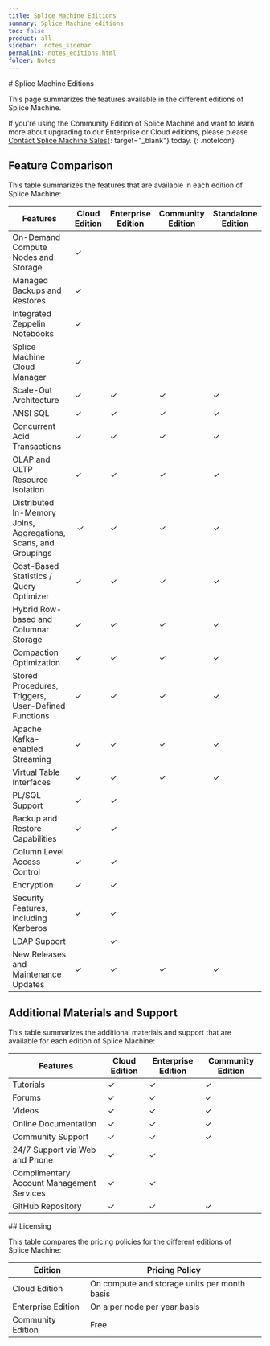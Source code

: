 ```yaml
---
title: Splice Machine Editions
summary: Splice Machine editions
toc: false
product: all
sidebar:  notes_sidebar
permalink: notes_editions.html
folder: Notes
---
```

<section>
<div class="TopicContent" data-swiftype-index="true" markdown="1">
# Splice Machine Editions

This page summarizes the features available in the different editions of
Splice Machine.

If you're using the Community Edition of Splice Machine and want to
learn more about upgrading to our Enterprise or Cloud editions, please
please [Contact Splice Machine Sales][1]{: target="_blank"} today.
{: .noteIcon}

## Feature Comparison

This table summarizes the features that are available in each edition of
Splice Machine:

<table class="featureList">
    <col />
    <col />
    <col />
    <col />
    <col />
    <thead>
        <tr>
            <th>Features</th>
            <th>Cloud Edition</th>
            <th>Enterprise Edition</th>
            <th>Community Edition</th>
            <th>Standalone Edition</th>
        </tr>
    </thead>
    <tbody>
        <tr>
            <td class="featureName">On-Demand Compute Nodes and Storage</td>
            <td class="checkmark">✓</td>
            <td> </td>
            <td> </td>
            <td> </td>
        </tr>
        <tr>
            <td class="featureName">Managed Backups and Restores</td>
            <td class="checkmark">✓</td>
            <td> </td>
            <td> </td>
            <td> </td>
        </tr>
        <tr>
            <td class="featureName">Integrated Zeppelin Notebooks</td>
            <td class="checkmark">✓</td>
            <td> </td>
            <td> </td>
            <td> </td>
        </tr>
        <tr>
            <td class="featureName">Splice Machine Cloud Manager</td>
            <td class="checkmark">✓</td>
            <td> </td>
            <td> </td>
            <td> </td>
        </tr>
        <tr>
            <td class="featureName">Scale-Out Architecture</td>
            <td class="checkmark">✓</td>
            <td class="checkmark">✓</td>
            <td class="checkmark">✓</td>
            <td class="checkmark">✓</td>
        </tr>
        <tr>
            <td class="featureName">ANSI SQL</td>
            <td class="checkmark">✓</td>
            <td class="checkmark">✓</td>
            <td class="checkmark">✓</td>
            <td class="checkmark">✓</td>
        </tr>
        <tr>
            <td class="featureName">Concurrent Acid Transactions</td>
            <td class="checkmark">✓</td>
            <td class="checkmark">✓</td>
            <td class="checkmark">✓</td>
            <td class="checkmark">✓</td>
        </tr>
        <tr>
            <td class="featureName">OLAP and OLTP Resource Isolation</td>
            <td class="checkmark">✓</td>
            <td class="checkmark">✓</td>
            <td class="checkmark">✓</td>
            <td class="checkmark">✓</td>
        </tr>
        <tr>
            <td class="featureName">Distributed In-Memory Joins, Aggregations, Scans, and Groupings</td>
            <td class="checkmark"> ✓</td>
            <td class="checkmark">✓</td>
            <td class="checkmark">✓</td>
            <td class="checkmark">✓</td>
        </tr>
        <tr>
            <td class="featureName">Cost-Based Statistics / Query Optimizer</td>
            <td class="checkmark">✓</td>
            <td class="checkmark">✓</td>
            <td class="checkmark">✓</td>
            <td class="checkmark">✓</td>
        </tr>
        <tr>
            <td class="featureName">Hybrid Row-based and Columnar Storage</td>
            <td class="checkmark">✓</td>
            <td class="checkmark">✓</td>
            <td class="checkmark">✓</td>
            <td class="checkmark">✓</td>
        </tr>
        <tr>
            <td class="featureName">Compaction Optimization</td>
            <td class="checkmark">✓</td>
            <td class="checkmark">✓</td>
            <td class="checkmark">✓</td>
            <td class="checkmark">✓</td>
        </tr>
        <tr>
            <td class="featureName">Stored Procedures, Triggers, User-Defined Functions</td>
            <td class="checkmark">✓</td>
            <td class="checkmark">✓</td>
            <td class="checkmark">✓</td>
            <td class="checkmark">✓</td>
        </tr>
        <tr>
            <td class="featureName">Apache Kafka-enabled Streaming</td>
            <td class="checkmark">✓</td>
            <td class="checkmark">✓</td>
            <td class="checkmark">✓</td>
            <td class="checkmark">✓</td>
        </tr>
        <tr>
            <td class="featureName">Virtual Table Interfaces</td>
            <td class="checkmark">✓</td>
            <td class="checkmark">✓</td>
            <td class="checkmark">✓</td>
            <td class="checkmark">✓</td>
        </tr>
        <tr>
            <td class="featureName">PL/SQL Support</td>
            <td class="checkmark">✓</td>
            <td class="checkmark">✓</td>
            <td> </td>
            <td> </td>
        </tr>
        <tr>
            <td class="featureName">Backup and Restore Capabilities</td>
            <td class="checkmark">✓</td>
            <td class="checkmark">✓</td>
            <td> </td>
            <td> </td>
        </tr>
        <tr>
            <td class="featureName">Column Level Access Control</td>
            <td class="checkmark">✓</td>
            <td class="checkmark">✓</td>
            <td> </td>
            <td> </td>
        </tr>
        <tr>
            <td class="featureName">Encryption</td>
            <td class="checkmark">✓</td>
            <td class="checkmark">✓</td>
            <td> </td>
            <td> </td>
        </tr>
        <tr>
            <td class="featureName">Security Features, including Kerberos</td>
            <td class="checkmark">✓</td>
            <td class="checkmark">✓</td>
            <td> </td>
            <td> </td>
        </tr>
        <tr>
            <td class="featureName">LDAP Support</td>
            <td> </td>
            <td class="checkmark">✓</td>
            <td> </td>
            <td> </td>
        </tr>
        <tr>
            <td class="featureName">New Releases and Maintenance Updates</td>
            <td class="checkmark">✓</td>
            <td class="checkmark">✓</td>
            <td class="checkmark">✓</td>
            <td class="checkmark">✓</td>
        </tr>
    </tbody>
</table>

## Additional Materials and Support

This table summarizes the additional materials and support that are
available for each edition of Splice Machine:

<table class="featureList">
    <col />
    <col />
    <col />
    <col />
    <thead>
        <tr>
            <th>Features</th>
            <th>Cloud Edition</th>
            <th>Enterprise Edition</th>
            <th>Community Edition</th>
        </tr>
    </thead>
    <tbody>
        <tr>
            <td class="featureName">Tutorials</td>
            <td class="checkmark">✓</td>
            <td class="checkmark">✓</td>
            <td class="checkmark">✓</td>
        </tr>
        <tr>
            <td class="featureName">Forums</td>
            <td class="checkmark">✓</td>
            <td class="checkmark">✓</td>
            <td class="checkmark">✓</td>
        </tr>
        <tr>
            <td class="featureName">Videos</td>
            <td class="checkmark">✓</td>
            <td class="checkmark">✓</td>
            <td class="checkmark">✓</td>
        </tr>
        <tr>
            <td class="featureName">Online Documentation</td>
            <td class="checkmark">✓</td>
            <td class="checkmark">✓</td>
            <td class="checkmark">✓</td>
        </tr>
        <tr>
            <td class="featureName">Community Support</td>
            <td class="checkmark">✓</td>
            <td class="checkmark">✓</td>
            <td class="checkmark">✓</td>
        </tr>
        <tr>
            <td class="featureName">24/7 Support via Web and Phone</td>
            <td class="checkmark">✓</td>
            <td class="checkmark">✓</td>
            <td> </td>
        </tr>
        <tr>
            <td class="featureName">Complimentary Account Management Services</td>
            <td class="checkmark">✓</td>
            <td class="checkmark">✓</td>
            <td> </td>
        </tr>
        <tr>
            <td class="featureName">GitHub Repository</td>
            <td class="checkmark">✓</td>
            <td class="checkmark">✓</td>
            <td class="checkmark">✓</td>
        </tr>
    </tbody>
</table>
## Licensing

This table compares the pricing policies for the different editions of
Splice Machine:

<table class="featureList">
    <col />
    <col />
    <col />
    <col />
    <thead>
        <tr>
            <th>Edition</th>
            <th>Pricing Policy</th>
        </tr>
    </thead>
    <tbody>
        <tr>
            <td class="featureName">Cloud Edition</td>
            <td class="leftAlign">On compute and storage units per month basis</td>
        </tr>
        <tr>
            <td class="featureName">Enterprise Edition</td>
            <td class="leftAlign">On a per node per year basis</td>
        </tr>
        <tr>
            <td class="featureName">Community Edition</td>
            <td class="leftAlign">Free</td>
        </tr>
    </tbody>
</table>
</div>
</section>



[1]: https://www.splicemachine.com/company/contact-us/
